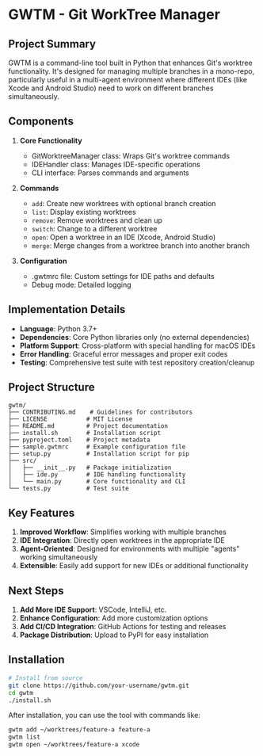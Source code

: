 # GWTM - Git WorkTree Manager

## Project Summary

GWTM is a command-line tool built in Python that enhances Git's worktree functionality. It's designed for managing multiple branches in a mono-repo, particularly useful in a multi-agent environment where different IDEs (like Xcode and Android Studio) need to work on different branches simultaneously.

## Components

1. **Core Functionality**
   - GitWorktreeManager class: Wraps Git's worktree commands
   - IDEHandler class: Manages IDE-specific operations
   - CLI interface: Parses commands and arguments

2. **Commands**
   - `add`: Create new worktrees with optional branch creation
   - `list`: Display existing worktrees
   - `remove`: Remove worktrees and clean up
   - `switch`: Change to a different worktree 
   - `open`: Open a worktree in an IDE (Xcode, Android Studio)
   - `merge`: Merge changes from a worktree branch into another branch

3. **Configuration**
   - .gwtmrc file: Custom settings for IDE paths and defaults
   - Debug mode: Detailed logging

## Implementation Details

- **Language**: Python 3.7+
- **Dependencies**: Core Python libraries only (no external dependencies)
- **Platform Support**: Cross-platform with special handling for macOS IDEs
- **Error Handling**: Graceful error messages and proper exit codes
- **Testing**: Comprehensive test suite with test repository creation/cleanup

## Project Structure

```
gwtm/
├── CONTRIBUTING.md    # Guidelines for contributors
├── LICENSE           # MIT License
├── README.md         # Project documentation
├── install.sh        # Installation script
├── pyproject.toml    # Project metadata
├── sample.gwtmrc     # Example configuration file
├── setup.py          # Installation script for pip
├── src/
│   ├── __init__.py   # Package initialization
│   ├── ide.py        # IDE handling functionality
│   └── main.py       # Core functionality and CLI
└── tests.py          # Test suite
```

## Key Features

1. **Improved Workflow**: Simplifies working with multiple branches
2. **IDE Integration**: Directly open worktrees in the appropriate IDE
3. **Agent-Oriented**: Designed for environments with multiple "agents" working simultaneously
4. **Extensible**: Easily add support for new IDEs or additional functionality

## Next Steps

1. **Add More IDE Support**: VSCode, IntelliJ, etc.
2. **Enhance Configuration**: Add more customization options
3. **Add CI/CD Integration**: GitHub Actions for testing and releases
4. **Package Distribution**: Upload to PyPI for easy installation

## Installation

```bash
# Install from source
git clone https://github.com/your-username/gwtm.git
cd gwtm
./install.sh
```

After installation, you can use the tool with commands like:
```bash
gwtm add ~/worktrees/feature-a feature-a
gwtm list
gwtm open ~/worktrees/feature-a xcode
```